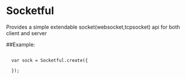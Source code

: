 Socketful
==========
  Provides a simple extendable socket(websocket,tcpsocket) api for both client and server


##Example:
  ```

    var sock = Socketful.create({
    
    });


  ```
